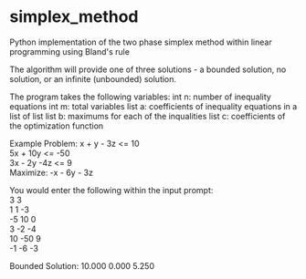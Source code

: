 # simplex_method
Python implementation of the two phase simplex method within linear programming using Bland's rule

The algorithm will provide one of three solutions - a bounded solution, no solution, or an infinite (unbounded) solution.

The program takes the following variables:
int n: number of inequality equations
int m: total variables
list a: coefficients of inequality equations in a list of list
list b: maximums for each of the inqualities
list c: coefficients of the optimization function

Example Problem:
x + y - 3z <= 10  
5x + 10y <= -50  
3x - 2y -4z <= 9  
Maximize: -x - 6y - 3z  

You would enter the following within the input prompt:  
3 3  
1 1 -3  
-5 10 0  
3 -2 -4  
10 -50 9  
-1 -6 -3  

Bounded Solution: 10.000 0.000 5.250
